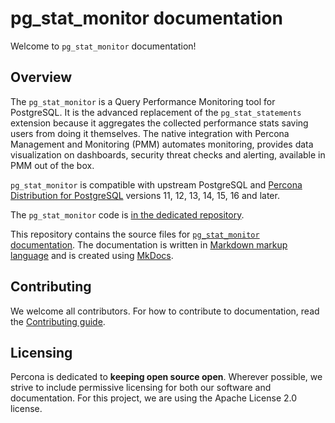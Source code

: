 # pg_stat_monitor documentation


Welcome to `pg_stat_monitor` documentation!

## Overview

The `pg_stat_monitor` is a Query Performance Monitoring tool for PostgreSQL. It is the advanced replacement of the `pg_stat_statements` extension because it aggregates the collected performance stats saving users from doing it themselves. The native integration with Percona Management and Monitoring (PMM) automates monitoring, provides data visualization on dashboards, security threat checks and alerting, available in PMM out of the box.

`pg_stat_monitor` is compatible with upstream PostgreSQL and [Percona Distribution for PostgreSQL](https://www.percona.com/software/postgresql-distribution) versions 11, 12, 13, 14, 15, 16 and later.

The `pg_stat_monitor` code is [in the dedicated repository](https://github.com/percona/pg_stat_monitor/blob/main).

This repository contains the source files for [`pg_stat_monitor` documentation](https://docs.percona.com/pg-stat-monitor/). The documentation is written in [Markdown markup language](https://www.markdownguide.org/) and is created using [MkDocs](https://www.mkdocs.org/). 

## Contributing

We welcome all contributors. For how to contribute to documentation, read the [Contributing guide](https://github.com/percona/pgsm-docs/blob/main/CONTRIBUTING.md).
 
## Licensing

Percona is dedicated to **keeping open source open**. Wherever possible, we strive to include permissive licensing for both our software and documentation. For this project, we are using the Apache License 2.0 license. 
